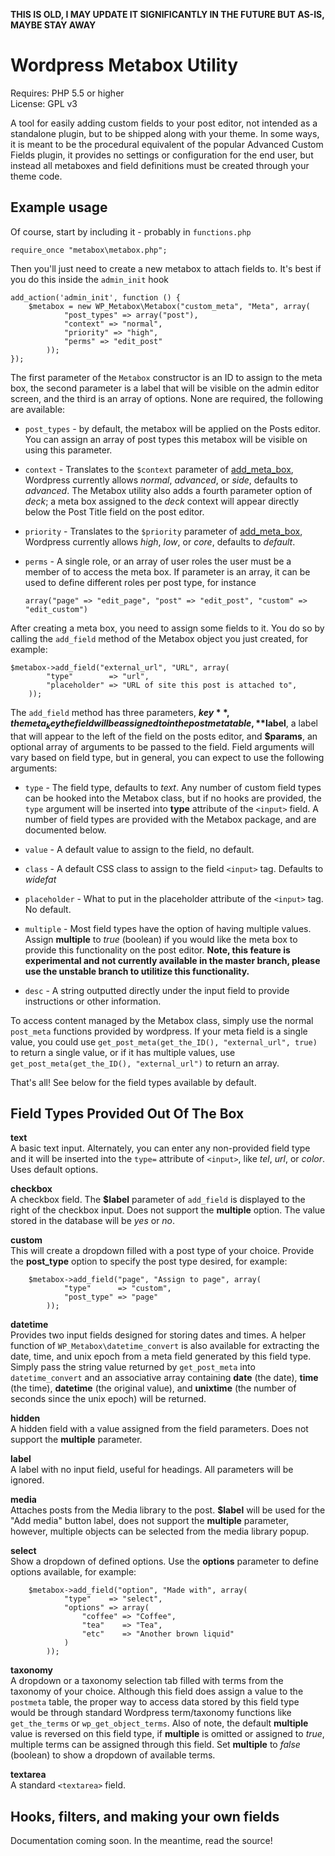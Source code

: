 **THIS IS OLD, I MAY UPDATE IT SIGNIFICANTLY IN THE FUTURE BUT AS-IS, MAYBE STAY AWAY**

# Wordpress Metabox Utility

Requires: PHP 5.5 or higher  
License: GPL v3

A tool for easily adding custom fields to your post editor, not intended as a standalone plugin, but to be shipped along with your theme. In some ways, it is meant to be the procedural equivalent of the popular Advanced Custom Fields plugin, it provides no settings or configuration for the end user, but instead all metaboxes and field definitions must be created through your theme code.

## Example usage

Of course, start by including it - probably in `functions.php`

```
require_once "metabox\metabox.php";
```

Then you'll just need to create a new metabox to attach fields to. It's best if you do this inside the `admin_init` hook

```
add_action('admin_init', function () {
    $metabox = new WP_Metabox\Metabox("custom_meta", "Meta", array(
            "post_types" => array("post"),
            "context" => "normal",
            "priority" => "high",
            "perms" => "edit_post"
        ));
});
```
The first parameter of the `Metabox` constructor is an ID to assign to the meta box, the second parameter is a label that will be visible on the admin editor screen, and the third is an array of options. None are required, the following are available:

* `post_types` - by default, the metabox will be applied on the Posts editor. You can assign an array of post types this metabox will be visible on using this parameter.

* `context` - Translates to the `$context` parameter of [add_meta_box](https://developer.wordpress.org/reference/functions/add_meta_box/), Wordpress currently allows *normal*, *advanced*, or *side*, defaults to *advanced*. The Metabox utility also adds a fourth parameter option of *deck*; a meta box assigned to the *deck* context will appear directly below the Post Title field on the post editor.

* `priority` - Translates to the `$priority` parameter of [add_meta_box](https://developer.wordpress.org/reference/functions/add_meta_box/), Wordpress currently allows *high*, *low*, or *core*, defaults to *default*.

* `perms` - A single role, or an array of user roles the user must be a member of to access the meta box. If parameter is an array, it can be used to define different roles per post type, for instance 
   ```
   array("page" => "edit_page", "post" => "edit_post", "custom" => "edit_custom")
   ```

After creating a meta box, you need to assign some fields to it. You do so by calling the `add_field` method of the Metabox object you just created, for example:
```
$metabox->add_field("external_url", "URL", array(
        "type"        => "url",
        "placeholder" => "URL of site this post is attached to",
    ));
```
The `add_field` method has three parameters, **$key**, the meta_key the field will be assigned to in the postmeta table, **$label**, a label that will appear to the left of the field on the posts editor, and **$params**, an optional array of arguments to be passed to the field. Field arguments will vary based on field type, but in general, you can expect to use the following arguments:

* `type` - The field type, defaults to *text*. Any number of custom field types can be hooked into the Metabox class, but if no hooks are provided, the `type` argument will be inserted into **type** attribute of the `<input>` field. A number of field types are provided with the Metabox package, and are documented below.

* `value` - A default value to assign to the field, no default.

* `class` - A default CSS class to assign to the field `<input>` tag. Defaults to *widefat*

* `placeholder` - What to put in the placeholder attribute of the `<input>` tag. No default.

* `multiple` - Most field types have the option of having multiple values. Assign **multiple** to *true* (boolean) if you would like the meta box to provide this functionality on the post editor. **Note, this feature is experimental and not currently available in the master branch, please use the unstable branch to utilitize this functionality.**

* `desc` - A string outputted directly under the input field to provide instructions or other information.

To access content managed by the Metabox class, simply use the normal `post_meta` functions provided by wordpress. If your meta field is a single value, you could use `get_post_meta(get_the_ID(), "external_url", true)` to return a single value, or if it has multiple values, use `get_post_meta(get_the_ID(), "external_url")` to return an array.

That's all! See below for the field types available by default.

## Field Types Provided Out Of The Box

**text**  
    A basic text input. Alternately, you can enter any non-provided field type and it will be inserted into the `type=` attribute of `<input>`, like *tel*, *url*, or *color*. Uses default options.

**checkbox**  
    A checkbox field. The **$label** parameter of `add_field` is displayed to the right of the checkbox input. Does not support the **multiple** option. The value stored in the database will be *yes* or *no*.

**custom**  
    This will create a dropdown filled with a post type of your choice. Provide the **post_type** option to specify the post type desired, for example:

```
    $metabox->add_field("page", "Assign to page", array(
            "type"      => "custom",
            "post_type" => "page"
        ));
```
    
**datetime**  
    Provides two input fields designed for storing dates and times. A helper function of `WP_Metabox\datetime_convert` is also available for extracting the date, time, and unix epoch from a meta field generated by this field type. Simply pass the string value returned by `get_post_meta` into `datetime_convert` and an associative array containing **date** (the date), **time** (the time), **datetime** (the original value), and **unixtime** (the number of seconds since the unix epoch) will be returned.

**hidden**  
    A hidden field with a value assigned from the field parameters. Does not support the **multiple** parameter.

**label**  
    A label with no input field, useful for headings. All parameters will be ignored.

**media**  
    Attaches posts from the Media library to the post. **$label** will be used for the "Add media" button label, does not support the **multiple** parameter, however, multiple objects can be selected from the media library popup.

**select**  
    Show a dropdown of defined options. Use the **options** parameter to define options available, for example:
    
```
    $metabox->add_field("option", "Made with", array(
            "type"    => "select",
            "options" => array(
                "coffee" => "Coffee",
                "tea"    => "Tea",
                "etc"    => "Another brown liquid"
            )
        ));
```
    
**taxonomy**  
    A dropdown or a taxonomy selection tab filled with terms from the taxonomy of your choice. Although this field does assign a value to the `postmeta` table, the proper way to access data stored by this field type would be through standard Wordpress term/taxonomy functions like `get_the_terms` or `wp_get_object_terms`. Also of note, the default **multiple** value is reversed on this field type, if **multiple** is omitted or assigned to *true*, multiple terms can be assigned through this field. Set **multiple** to *false* (boolean) to show a dropdown of available terms.

**textarea**  
    A standard `<textarea>` field.

## Hooks, filters, and making your own fields

Documentation coming soon. In the meantime, read the source!
